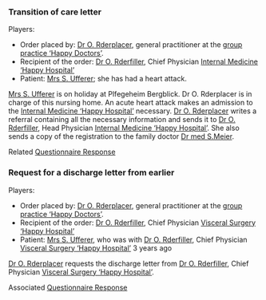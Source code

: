 ### Transition of care letter
Players:

* Order placed by: [Dr O. Rderplacer](Practitioner-ORderplacer.html), general practitioner at the [group practice ‘Happy Doctors’](Organization-HappyDoctors.html).
* Recipient of the order: [Dr O. Rderfiller](Practitioner-ORderfiller.html), Chief Physician [Internal Medicine ‘Happy Hospital’](Organization-HappyHospital.html)
* Patient: [Mrs S. Ufferer](Patient-SUfferer.html); she has had a heart attack.

[Mrs S. Ufferer](Patient-SUfferer.html) is on holiday at Plfegeheim Bergblick. Dr O. Rderplacer is in charge of this nursing home. An acute heart attack makes an admission to the [Internal Medicine ‘Happy Hospital’](Organization-HappyHospital.html) necessary. [Dr O. Rderplacer](Practitioner-ORderplacer.html) writes a referral containing all the necessary information and sends it to [Dr O. Rderfiller](Practitioner-ORderfiller.html), Head Physician [Internal Medicine ‘Happy Hospital’](Organization-HappyHospital.html). She also sends a copy of the registration to the family doctor [Dr med S.Meier](Practitioner-SMeier.html).

Related [Questionnaire Response](http://build.fhir.org/ig/hl7ch/ch-etoc/QuestionnaireResponse-QuestionnaireResponseEtocTransCare.html)


### Request for a discharge letter from earlier
Players:

* Order placed by: [Dr O. Rderplacer](Practitioner-ORderplacer.html), general practitioner at the [group practice ‘Happy Doctors’](Organization-HappyDoctors.html).
* Recipient of the order: [Dr O. Rderfiller](Practitioner-ORderfiller.html), Chief Physician [Visceral Surgery ‘Happy Hospital’](Organization-HappyHospital.html)
* Patient: [Mrs S. Ufferer](Patient-SUfferer.html), who was with [Dr O. Rderfiller](Practitioner-ORderfiller.html), Chief Physician [Visceral Surgery ‘Happy Hospital’](Organization-HappyHospital.html) 3 years ago

 [Dr O. Rderplacer](Practitioner-ORderplacer.html) requests the discharge letter from [Dr O. Rderfiller](Practitioner-ORderfiller.html), Chief Physician [Visceral Surgery ‘Happy Hospital’](Organization-HappyHospital.html).


Associated [Questionnaire Response](http://build.fhir.org/ig/hl7ch/ch-etoc/QuestionnaireResponse-QuestionnaireResponseEtocRequestPrevious.html)
